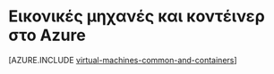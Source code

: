 <properties 
    pageTitle="Εικονικές μηχανές και κοντέινερ | Microsoft Azure" 
    description="Περιγράφει εικονικές μηχανές, Docker και Linux κοντέινερ και τη χρήση τους σε ομάδες κάθε στο Azure, συμπεριλαμβανομένου του πλεονεκτήματα κάθε σενάρια όπου κάθε προσέγγιση λειτουργεί πολύ καλά." 
    services="virtual-machines-linux" 
    documentationCenter="virtual-machines" 
    authors="squillace" 
    manager="timlt"
    tags="azure-resource-manager,azure-service-management" 
/>
    

<tags 
    ms.service="virtual-machines-linux" 
    ms.devlang="na" 
    ms.topic="article" 
    ms.tgt_pltfrm="vm-linux"
    ms.workload="infrastructure" 
    ms.date="08/23/2016" 
    ms.author="rasquill" 
/>


# <a name="virtual-machines-and-containers-in-azure"></a>Εικονικές μηχανές και κοντέινερ στο Azure

[AZURE.INCLUDE [virtual-machines-common-and-containers](../../includes/virtual-machines-common-containers.md)]
